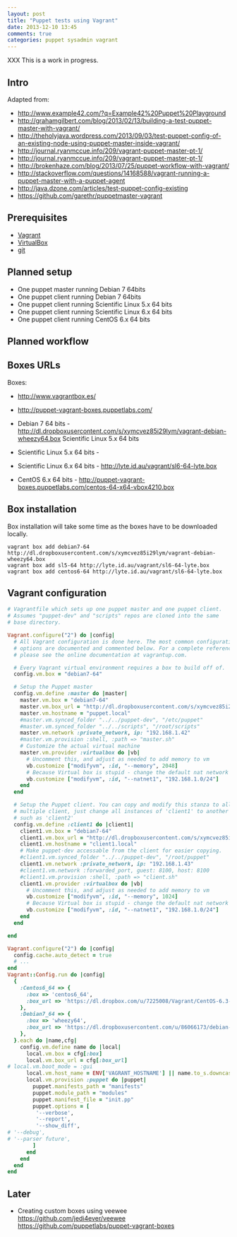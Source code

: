 ```yaml
---
layout: post
title: "Puppet tests using Vagrant"
date: 2013-12-10 13:45
comments: true
categories: puppet sysadmin vagrant
---
```


XXX This is a work in progress.

## Intro

Adapted from:
* http://www.example42.com/?q=Example42%20Puppet%20Playground
* http://grahamgilbert.com/blog/2013/02/13/building-a-test-puppet-master-with-vagrant/
* http://theholyjava.wordpress.com/2013/09/03/test-puppet-config-of-an-existing-node-using-puppet-master-inside-vagrant/
* http://journal.ryanmccue.info/209/vagrant-puppet-master-pt-1/
* http://journal.ryanmccue.info/209/vagrant-puppet-master-pt-1/
* http://brokenhaze.com/blog/2013/07/25/puppet-workflow-with-vagrant/
* http://stackoverflow.com/questions/14168588/vagrant-running-a-puppet-master-with-a-puppet-agent
* http://java.dzone.com/articles/test-puppet-config-existing
* https://github.com/garethr/puppetmaster-vagrant

## Prerequisites

* [Vagrant](http://www.vagrantup.com/)
* [VirtualBox](https://www.virtualbox.org/)
* [git](http://git-scm.com/)

## Planned setup

* One puppet master running Debian 7 64bits
* One puppet client running Debian 7 64bits
* One puppet client running Scientific Linux 5.x 64 bits
* One puppet client running Scientific Linux 6.x 64 bits
* One puppet client running CentOS 6.x 64 bits

## Planned workflow

## Boxes URLs

Boxes:
* http://www.vagrantbox.es/
* http://puppet-vagrant-boxes.puppetlabs.com/

* Debian 7 64 bits - http://dl.dropboxusercontent.com/s/xymcvez85i29lym/vagrant-debian-wheezy64.box Scientific Linux 5.x 64 bits
* Scientific Linux 5.x 64 bits -
* Scientific Linux 6.x 64 bits -  http://lyte.id.au/vagrant/sl6-64-lyte.box
* CentOS 6.x 64 bits - http://puppet-vagrant-boxes.puppetlabs.com/centos-64-x64-vbox4210.box

## Box installation
Box installation will take some time as the boxes have to be downloaded locally.

```
vagrant box add debian7-64 http://dl.dropboxusercontent.com/s/xymcvez85i29lym/vagrant-debian-wheezy64.box
vagrant box add sl5-64 http://lyte.id.au/vagrant/sl6-64-lyte.box
vagrant box add centos6-64 http://lyte.id.au/vagrant/sl6-64-lyte.box
```

## Vagrant configuration
``` ruby Vagrantfile
# Vagrantfile which sets up one puppet master and one puppet client.
# Assumes "puppet-dev" and "scripts" repos are cloned into the same
# base directory.

Vagrant.configure("2") do |config|
  # All Vagrant configuration is done here. The most common configuration
  # options are documented and commented below. For a complete reference,
  # please see the online documentation at vagrantup.com.

  # Every Vagrant virtual environment requires a box to build off of.
  config.vm.box = "debian7-64"

  # Setup the Puppet master
  config.vm.define :master do |master|
    master.vm.box = "debian7-64"
    master.vm.box_url = "http://dl.dropboxusercontent.com/s/xymcvez85i29lym/vagrant-debian-wheezy64.box"
    master.vm.hostname = "puppet.local"
    #master.vm.synced_folder "../../puppet-dev", "/etc/puppet"
    #master.vm.synced_folder "../../scripts", "/root/scripts"
    master.vm.network :private_network, ip: "192.168.1.42"
    #master.vm.provision :shell, :path => "master.sh"
    # Customize the actual virtual machine
    master.vm.provider :virtualbox do |vb|
      # Uncomment this, and adjust as needed to add memory to vm
      vb.customize ["modifyvm", :id, "--memory", 2048]
      # Because Virtual box is stupid - change the default nat network
      vb.customize ["modifyvm", :id, "--natnet1", "192.168.1.0/24"]
    end
  end

  # Setup the Puppet client. You can copy and modify this stanza to allow for
  # multiple client, just change all instances of 'client1' to another term
  # such as 'client2'
  config.vm.define :client1 do |client1|
    client1.vm.box = "debian7-64"
    client1.vm.box_url = "http://dl.dropboxusercontent.com/s/xymcvez85i29lym/vagrant-debian-wheezy64.box"
    client1.vm.hostname = "client1.local"
    # Make puppet-dev accessable from the client for easier copying.
    #client1.vm.synced_folder "../../puppet-dev", "/root/puppet"
    client1.vm.network :private_network, ip: "192.168.1.43"
    #client1.vm.network :forwarded_port, guest: 8100, host: 8100
    #client1.vm.provision :shell, :path => "client.sh"
    client1.vm.provider :virtualbox do |vb|
      # Uncomment this, and adjust as needed to add memory to vm
      vb.customize ["modifyvm", :id, "--memory", 1024]
      # Because Virtual box is stupid - change the default nat network
      vb.customize ["modifyvm", :id, "--natnet1", "192.168.1.0/24"]
    end
  end

end
```

``` ruby
Vagrant.configure("2") do |config|
  config.cache.auto_detect = true
  # ...
end
Vagrant::Config.run do |config|
  {
    :Centos6_64 => {
      :box => 'centos6_64',
      :box_url => 'https://dl.dropbox.com/u/7225008/Vagrant/CentOS-6.3-x86_64-minimal.box',
    },
    :Debian7_64 => {
      :box => 'wheezy64',
      :box_url => 'https://dl.dropboxusercontent.com/u/86066173/debian-wheezy.box',
    },
  }.each do |name,cfg|
    config.vm.define name do |local|
      local.vm.box = cfg[:box]
      local.vm.box_url = cfg[:box_url]
# local.vm.boot_mode = :gui
      local.vm.host_name = ENV['VAGRANT_HOSTNAME'] || name.to_s.downcase.gsub(/_/, '-').concat(".gnubila.fr")
      local.vm.provision :puppet do |puppet|
        puppet.manifests_path = "manifests"
        puppet.module_path = "modules"
        puppet.manifest_file = "init.pp"
        puppet.options = [
         '--verbose',
         '--report',
         '--show_diff',
# '--debug',
# '--parser future',
        ]
      end
    end
  end
end
```

## Later
* Creating custom boxes using veewee
https://github.com/jedi4ever/veewee
https://github.com/puppetlabs/puppet-vagrant-boxes
